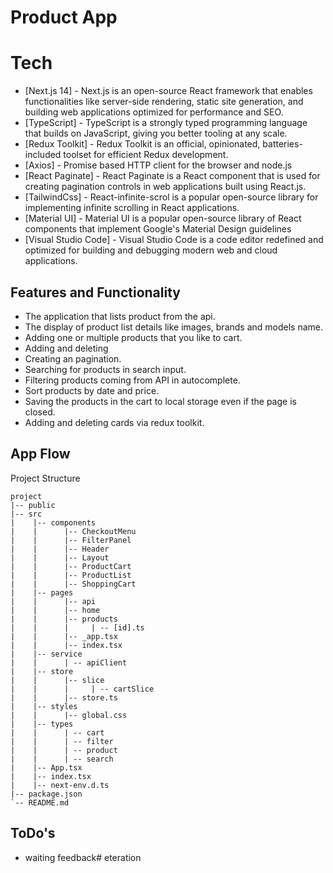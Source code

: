 # Product App
# Tech
- [Next.js 14] - Next.js is an open-source React framework that enables functionalities like server-side rendering, static site generation, and building web applications optimized for performance and SEO.
- [TypeScript] - TypeScript is a strongly typed programming language that builds on JavaScript, giving you better tooling at any scale.
- [Redux Toolkit] - Redux Toolkit is an official, opinionated, batteries-included toolset for efficient Redux development.
- [Axios] - Promise based HTTP client for the browser and node.js
- [React Paginate] - React Paginate is a React component that is used for creating pagination controls in web applications built using React.js.
- [TailwindCss] - React-infinite-scrol is a popular open-source library for implementing infinite scrolling in React applications.
- [Material UI] - Material UI is a popular open-source library of React components that implement Google's Material Design guidelines
- [Visual Studio Code] - Visual Studio Code is a code editor redefined and optimized for building and debugging modern web and cloud applications.

## Features and Functionality
- The application that lists product from the api.
- The display of product list details like images, brands and models name.
- Adding one or multiple products that you like to cart.
- Adding and deleting 
- Creating an pagination.
- Searching for products in search input.
- Filtering products coming from API in autocomplete.
- Sort products by date and price.
- Saving the products in the cart to local storage even if the page is closed.
- Adding and deleting cards via redux toolkit.
## App Flow

Project Structure
```
project
|-- public
|-- src
|    |-- components
|    |      |-- CheckoutMenu
|    |      |-- FilterPanel
|    |      |-- Header
|    |      |-- Layout
|    |      |-- ProductCart
|    |      |-- ProductList
|    |      |-- ShoppingCart
|    |-- pages
|    |      |-- api
|    |      |-- home
|    |      |-- products
|    |      |     | -- [id].ts
|    |      |-- _app.tsx
|    |      |-- index.tsx
|    |-- service
|    |      | -- apiClient
|    |-- store
|    |      |-- slice
|    |      |     | -- cartSlice
|    |      |-- store.ts
|    |-- styles
|    |      |-- global.css
|    |-- types
|    |      | -- cart
|    |      | -- filter
|    |      | -- product
|    |      | -- search
|    |-- App.tsx
|    |-- index.tsx
|    |-- next-env.d.ts
|-- package.json
`-- README.md
```

## ToDo's

- waiting feedback# eteration
